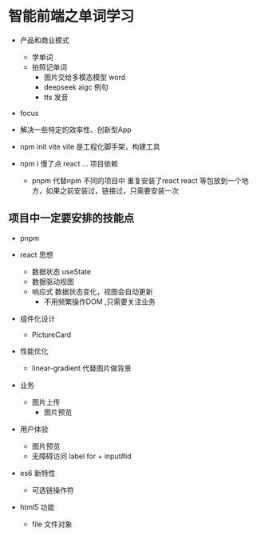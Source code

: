 # 智能前端之单词学习
- 产品和商业模式
  - 学单词 
  - 拍照记单词
    - 图片交给多模态模型 word
    - deepseek aigc 例句
    - tts 发音

- focus 
- 解决一些特定的效率性、创新型App


- npm init vite
  vite 是工程化脚手架，构建工具
- npm i 慢了点
  react  ... 项目依赖
  - pnpm 代替npm 
    不同的项目中 重复安装了react
    react 等包放到一个地方，如果之前安装过，链接过，只需要安装一次
    
## 项目中一定要安排的技能点
 - pnpm
 - react 思想
   - 数据状态 useState
   - 数据驱动视图
   - 响应式  数据状态变化，视图会自动更新
     - 不用频繁操作DOM ,只需要关注业务
 - 组件化设计
   - PictureCard
 - 性能优化
   - linear-gradient 代替图片做背景

- 业务
  - 图片上传
    - 图片预览

- 用户体验
  - 图片预览
  - 无障碍访问
    label for + input#id
- es6 新特性
  - 可选链操作符

- html5 功能
  - file 文件对象
  